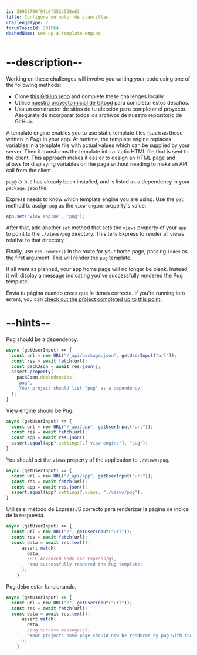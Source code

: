 ```yaml
---
id: 5895f700f9fc0f352b528e63
title: Configura un motor de plantillas
challengeType: 2
forumTopicId: 301564
dashedName: set-up-a-template-engine
---
```


# --description--

Working on these challenges will involve you writing your code using one of the following methods:

- Clone <a href="https://github.com/freeCodeCamp/boilerplate-advancednode/" target="_blank" rel="noopener noreferrer nofollow">this GitHub repo</a> and complete these challenges locally.
- Utilice <a href="https://gitpod.io/?autostart=true#https://github.com/freeCodeCamp/boilerplate-advancednode/" target="_blank" rel="noopener noreferrer nofollow">nuestro proyecto inicial de Gitpod</a> para completar estos desafíos.
- Usa un constructor de sitios de tu elección para completar el proyecto. Asegúrate de incorporar todos los archivos de nuestro repositorio de GitHub.

A template engine enables you to use static template files (such as those written in *Pug*) in your app. At runtime, the template engine replaces variables in a template file with actual values which can be supplied by your server. Then it transforms the template into a static HTML file that is sent to the client. This approach makes it easier to design an HTML page and allows for displaying variables on the page without needing to make an API call from the client.

`pug@~3.0.0` has already been installed, and is listed as a dependency in your `package.json` file.

Express needs to know which template engine you are using. Use the `set` method to assign `pug` as the `view engine` property's value:

```javascript
app.set('view engine', 'pug');
```

After that, add another `set` method that sets the `views` property of your `app` to point to the `./views/pug` directory. This tells Express to render all views relative to that directory.

Finally, use `res.render()` in the route for your home page, passing `index` as the first argument. This will render the `pug` template.

If all went as planned, your app home page will no longer be blank. Instead, it will display a message indicating you've successfully rendered the Pug template!

Envía tu página cuando creas que la tienes correcta. If you're running into errors, you can <a href="https://forum.freecodecamp.org/t/advanced-node-and-express/567135#set-up-a-template-engine-1" target="_blank" rel="noopener noreferrer nofollow">check out the project completed up to this point</a>.

# --hints--

Pug should be a dependency.

```js
async (getUserInput) => {
  const url = new URL("/_api/package.json", getUserInput("url"));
  const res = await fetch(url);
  const packJson = await res.json();
  assert.property(
    packJson.dependencies,
    'pug',
    'Your project should list "pug" as a dependency'
  );
}
```

View engine should be Pug.

```js
async (getUserInput) => {
  const url = new URL("/_api/app", getUserInput("url"));
  const res = await fetch(url);
  const app = await res.json();
  assert.equal(app?.settings?.['view engine'], "pug");
}
```

You should set the `views` property of the application to `./views/pug`.

```js
async (getUserInput) => {
  const url = new URL("/_api/app", getUserInput("url"));
  const res = await fetch(url);
  const app = await res.json();
  assert.equal(app?.settings?.views, "./views/pug");
}
```

Utiliza el método de ExpressJS correcto para renderizar la página de índice de la respuesta.

```js
async (getUserInput) => {
  const url = new URL("/", getUserInput("url"));
  const res = await fetch(url);
  const data = await res.text();
      assert.match(
        data,
        /FCC Advanced Node and Express/gi,
        'You successfully rendered the Pug template!'
      );
    }
```

Pug debe estar funcionando.

```js
async (getUserInput) => {
  const url = new URL("/", getUserInput("url"));
  const res = await fetch(url);
  const data = await res.text();
      assert.match(
        data,
        /pug-success-message/gi,
        'Your projects home page should now be rendered by pug with the projects .pug file unaltered'
      );
    }
```

